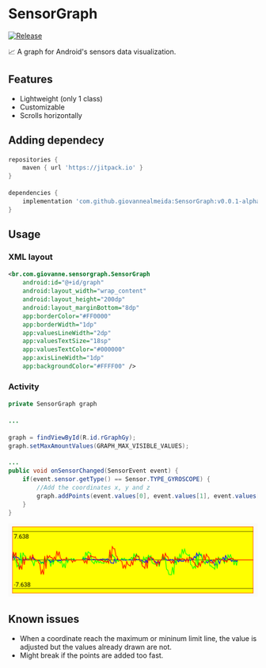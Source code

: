 # SensorGraph 
[![Release](https://img.shields.io/badge/release-v0.0.1--alpha-blue)](https://jitpack.io/#giovannealmeida/SensorGraph)

:chart_with_upwards_trend: A graph for Android's sensors data visualization.

## Features

- Lightweight (only 1 class)
- Customizable
- Scrolls horizontally 

## Adding dependecy

```gradle
repositories {
    maven { url 'https://jitpack.io' }
}

dependencies {
    implementation 'com.github.giovannealmeida:SensorGraph:v0.0.1-alpha'
}
```

## Usage

### XML layout
```xml
<br.com.giovanne.sensorgraph.SensorGraph
    android:id="@+id/graph"
    android:layout_width="wrap_content"
    android:layout_height="200dp"
    android:layout_marginBottom="8dp"
    app:borderColor="#FF0000"
    app:borderWidth="1dp"
    app:valuesLineWidth="2dp"
    app:valuesTextSize="18sp"
    app:valuesTextColor="#000000"
    app:axisLineWidth="1dp"
    app:backgroundColor="#FFFF00" />
```

### Activity
```java
private SensorGraph graph

...

graph = findViewById(R.id.rGraphGy);
graph.setMaxAmountValues(GRAPH_MAX_VISIBLE_VALUES);

...
public void onSensorChanged(SensorEvent event) {
    if(event.sensor.getType() == Sensor.TYPE_GYROSCOPE) {
        //Add the coordinates x, y and z
        graph.addPoints(event.values[0], event.values[1], event.values[2]);
    }
}

```

![preview1](https://github.com/giovannealmeida/SensorGraph/blob/master/media/preview-1.png)

## Known issues

- When a coordinate reach the maximum or mininum limit line, the value is adjusted but the values already drawn are not.
- Might break if the points are added too fast.
